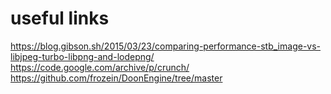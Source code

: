 # useful links
https://blog.gibson.sh/2015/03/23/comparing-performance-stb_image-vs-libjpeg-turbo-libpng-and-lodepng/
https://code.google.com/archive/p/crunch/
https://github.com/frozein/DoonEngine/tree/master